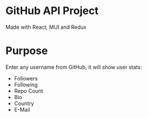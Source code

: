 # GitHub API Project

Made with React, MUI and Redux 

# Purpose

Enter any username from GitHub, it will show user stats:

- Followers
- Following
- Repo Count
- Bio
- Country
- E-Mail
